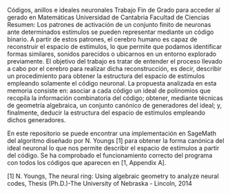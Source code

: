 Códigos, anillos e ideales neuronales
Trabajo Fin de Grado para acceder al gerado en Matemáticas
Universidad de Cantabria
Facultad de Ciencias
Resumen: Los patrones de activación de un conjunto finito de neuronas ante determinados estímulos se pueden representar mediante un código binario. A partir de estos patrones, el cerebro humano es capaz de reconstruir el espacio de estímulos, lo que permite que podamos identificar formas similares, sonidos parecidos o ubicarnos en un entorno explorado previamente. El objetivo del trabajo es tratar de entender el proceso llevado a cabo por el cerebro para realizar dicha reconstrucción, es decir, describir un procedimiento para obtener la estructura del espacio de estímulos empleando solamente el código neuronal. La propuesta analizada en esta memoria consiste en: asociar a cada código un ideal de polinomios que recopila la información combinatoria del código; obtener, mediante técnicas de geometría algebraica, un conjunto canónico de generadores del ideal; y, finalmente, deducir la estructura del espacio de estímulos empleando dichos generadores.

En este repositorio se puede encontrar una implementación en SageMath del algoritmo diseñado por N. Youngs [1] para obtener la forma  canónica del ideal neuronal lo que nos permite describir el espacio de estímulos a partir del código. Se ha comprobado el funcionamiento correcto del programa con todos los códigos que aparecen en [1, Appendix A].

[1] N. Youngs, The neural ring: Using algebraic geometry to analyze neural codes, Thesis (Ph.D.)-The University of Nebraska - Lincoln, 2014
